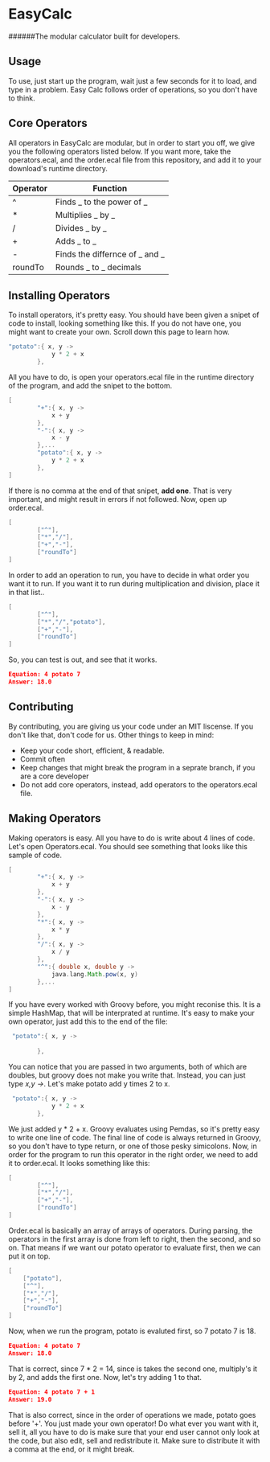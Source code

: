 EasyCalc
=======
######The modular calculator built for developers.

Usage
-------
To use, just start up the program, wait just a few seconds for it to load, and type in a problem. Easy Calc follows order of operations, so you don't have to think.

Core Operators
------------------
All operators in EasyCalc are modular, but in order to start you off, we give you the following operators listed below. If you want more, take the operators.ecal, and the order.ecal file from this repository, and add it to your download's runtime directory.

Operator| Function
----------	| ----------
^		| Finds _ to the power of _
*		| Multiplies _ by _
/		| Divides _ by _
+		| Adds _ to _
-		| Finds the differnce of _ and _
roundTo	| Rounds _ to _ decimals

Installing Operators
-----------------------
To install operators, it's pretty easy. You should have been given a snipet of code to install, looking something like this. If you do not have one, you might want to create your own. Scroll down this page to learn how.
~~~groovy
"potato":{ x, y ->
            y * 2 + x
        },
~~~
All you have to do, is open your operators.ecal file in the runtime directory of the program, and add the snipet to the bottom.
~~~groovy
[
        "+":{ x, y ->
            x + y
        },
        "-":{ x, y ->
            x - y
        },...
        "potato":{ x, y ->
            y * 2 + x
        },
]
~~~
If there is no comma at the end of that snipet, **add one**. That is very important, and might result in errors if not followed. Now, open up order.ecal.
~~~groovy
[
        ["^"],
        ["*","/"],
        ["+","-"],
        ["roundTo"]
]
~~~
In order to add an operation to run, you have to decide in what order you want it to run. If you want it to run during multiplication and division, place it in that list..
~~~groovy
[
        ["^"],
        ["*","/","potato"],
        ["+","-"],
        ["roundTo"]
]
~~~
So, you can test is out, and see that it works.
~~~json
Equation: 4 potato 7
Answer: 18.0
~~~


Contributing
--------------
By contributing, you are giving us your code under an MIT liscense. If you don't like that, don't code for us.
Other things to keep in mind:
- Keep your code short, efficient, & readable.
- Commit often
- Keep changes that might break the program in a seprate branch, if you are a core developer
- Do not add core operators, instead, add operators to the operators.ecal file.

Making Operators
---------------------
Making operators is easy. All you have to do is write about 4 lines of code.
Let's open Operators.ecal. You should see something that looks like this sample of code.
~~~groovy
[
        "+":{ x, y ->
            x + y
        },
        "-":{ x, y ->
            x - y
        },
        "*":{ x, y ->
            x * y
        },
        "/":{ x, y ->
            x / y
        },
        "^":{ double x, double y ->
            java.lang.Math.pow(x, y)
        },...
]
~~~
If you have every worked with Groovy before, you might reconise this. It is a simple HashMap, that will be interprated at runtime.
It's easy to make your own operator, just add this to the end of the file:
~~~groovy
 "potato":{ x, y ->
            
        },
~~~
You can notice that you are passed in two arguments, both of which are doubles, but groovy does not make you write that. Instead, you can just type *x,y ->*.
Let's make potato add y times 2 to x.
~~~groovy
 "potato":{ x, y ->
            y * 2 + x
        },
~~~
We just added  y * 2 + x. Groovy evaluates using Pemdas, so it's pretty easy to write one line of code. The final line of code is always returned in Groovy, so you don't have to type return, or one of those pesky simicolons. Now, in order for the program to run this operator in the right order, we need to add it to order.ecal. It looks something like this:
~~~groovy
[
        ["^"],
        ["*","/"],
        ["+","-"],
        ["roundTo"]
]
~~~
Order.ecal is basically an array of arrays of operators. During parsing, the operators in the first array is done from left to right, then the second, and so on. That means if we want our potato operator to evaluate first, then we can put it on top.
~~~groovy
[
	["potato"],
  	["^"],
  	["*","/"],
  	["+","-"],
  	["roundTo"]
]
~~~
Now, when we run the program, potato is evaluted first, so 7 potato 7 is 18.
~~~json
Equation: 4 potato 7
Answer: 18.0
~~~
That is correct, since 7 * 2 = 14, since is takes the second one, multiply's it by 2, and adds the first one. Now, let's try adding 1 to that.
~~~json
Equation: 4 potato 7 + 1
Answer: 19.0
~~~
That is also correct, since in the order of operations we made, potato goes before '+'.
You just made your own operator! Do what ever you want with it, sell it, all you have to do is make sure that your end user cannot only look at the code, but also edit, sell and redistribute it. Make sure to distribute it with a comma at the end, or it might break.

